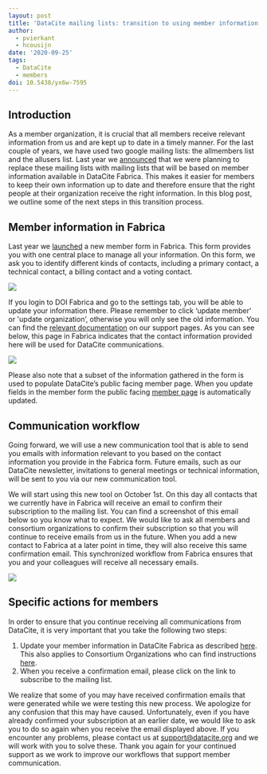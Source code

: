 ```yaml
---
layout: post
title: 'DataCite mailing lists: transition to using member information in Fabrica'
author:
  - pvierkant
  - hcousijn
date: '2020-09-25'
tags:
  - DataCite
  - members
doi: 10.5438/yx6w-7595
---
```

## Introduction

As a member organization, it is crucial that all members receive relevant information from us and are kept up to date in a timely manner. For the last couple of years, we have used two google mailing lists: the allmembers list and the allusers list. Last year we [announced](https://doi.org/10.5438/q7r3-f935) that we were planning to replace these mailing lists with mailing lists that will be based on member information available in DataCite Fabrica. This makes it easier for members to keep their own information up to date and therefore ensure that the right people at their organization receive the right information. In this blog post, we outline some of the next steps in this transition process.

## Member information in Fabrica

Last year we [launched](https://doi.org/10.5438/q7r3-f935) a new member form in Fabrica. This form provides you with one central place to manage all your information. On this form, we ask you to identify different kinds of contacts, including a primary contact, a technical contact, a billing contact and a voting contact.

![](/images/uploads/contac_fabrica_member.png)

If you login to DOI Fabrica and go to the settings tab, you will be able to update your information there. Please remember to click ‘update member' or 'update organization’, otherwise you will only see the old information. You can find the [relevant documentation](https://support.datacite.org/docs/fabrica-update-provider) on our support pages. As you can see below, this page in Fabrica indicates that the contact information provided here will be used for DataCite communications.

![](/images/uploads/privacy_notice.png)

Please also note that a subset of the information gathered in the form is used to populate DataCite’s public facing member page. When you update fields in the member form the public facing [member page](https://datacite.org/members.html) is automatically updated.

## Communication workflow

Going forward, we will use a new communication tool that is able to send you emails with information relevant to you based on the contact information you provide in the Fabrica form. Future emails, such as our DataCite newsletter, invitations to general meetings or technical information, will be sent to you via our new communication tool. 

We will start using this new tool on October 1st. On this day all contacts that we currently have in Fabrica will receive an email to confirm their subscription to the mailing list. You can find a screenshot of this email below so you know what to expect. We would like to ask all members and consortium organizations to confirm their subscription so that you will continue to receive emails from us in the future. When you add a new contact to Fabrica at a later point in time, they will also receive this same confirmation email. This synchronized workflow from Fabrica ensures that you and your colleagues will receive all necessary emails.  

![](/images/uploads/subscription_confirmation_email.png)

## Specific actions for members

In order to ensure that you continue receiving all communications from DataCite, it is very important that you take the following two steps:

1. Update your member information in DataCite Fabrica as described [here](https://support.datacite.org/docs/fabrica-update-provider). This also applies to Consortium Organizations who can find instructions [here](https://support.datacite.org/docs/update-consortium-organizations-settings).
2. When you receive a confirmation email, please click on the link to subscribe to the mailing list.

We realize that some of you may have received confirmation emails that were generated while we were testing this new process. We apologize for any confusion that this may have caused. Unfortunately, even if you have already confirmed your subscription at an earlier date, we would like to ask you to do so again when you receive the email displayed above. If you encounter any problems, please contact us at support@datacite.org and we will work with you to solve these. Thank you again for your continued support as we work to improve our workflows that support member communication.
